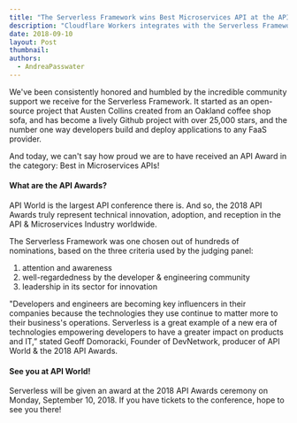 ```yaml
---
title: "The Serverless Framework wins Best Microservices API at the API Awards!"
description: "Cloudflare Workers integrates with the Serverless Framework. Use Cloudflare Workers to add reliability and uptime to your existing FaaS!"
date: 2018-09-10
layout: Post
thumbnail: 
authors:
  - AndreaPasswater
---
```


We've been consistently honored and humbled by the incredible community support we receive for the Serverless Framework. It started as an open-source project that Austen Collins created from an Oakland coffee shop sofa, and has become a lively Github project with over 25,000 stars, and the number one way developers build and deploy applications to any FaaS provider.

And today, we can't say how proud we are to have received an API Award in the category: Best in Microservices APIs!

#### What are the API Awards?

API World is the largest API conference there is. And so, the 2018 API Awards truly represent technical innovation, adoption, and reception in the API & Microservices Industry worldwide.

The Serverless Framework was one chosen out of hundreds of nominations, based on the three criteria used by the judging panel:
1. attention and awareness
2. well-regardedness by the developer & engineering community
3. leadership in its sector for innovation

"Developers and engineers are becoming key influencers in their companies because the technologies they use continue to matter more to their business's operations. Serverless is a great example of a new era of technologies empowering developers to have a greater impact on products and IT,” stated Geoff Domoracki, Founder of DevNetwork, producer of API World & the 2018 API Awards.

#### See you at API World!

Serverless will be given an award at the 2018 API Awards ceremony on Monday, September 10, 2018. If you have tickets to the conference, hope to see you there!
